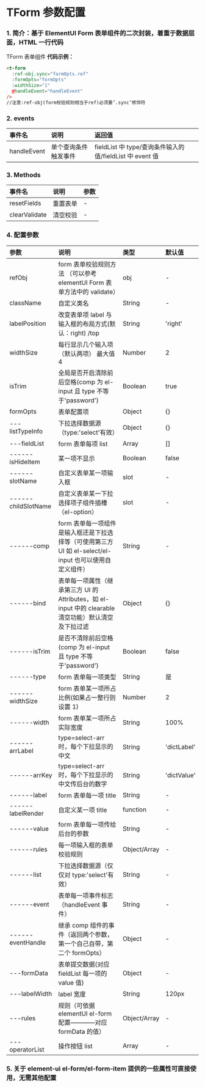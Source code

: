 # TForm 参数配置

### 1. 简介：基于 ElementUI Form 表单组件的二次封装，着重于数据层面，HTML 一行代码

TForm 表单组件
**代码示例：**

```html
<t-form
  :ref-obj.sync="formOpts.ref"
  :formOpts="formOpts"
  :widthSize="1"
  @handleEvent="handleEvent"
/>
//注意:ref-obj(form校验规则相当于ref)必须要‘.sync’修饰符
```

### 2. events

| 事件名      | 说明                 | 返回值                                                   |
| :---------- | :------------------- | :------------------------------------------------------- |
| handleEvent | 单个查询条件触发事件 | fieldList 中 type/查询条件输入的值/fieldList 中 event 值 |

### 3. Methods

| 事件名        | 说明     | 参数 |
| :------------ | :------- | :--- |
| resetFields   | 重置表单 | -    |
| clearValidate | 清空校验 | -    |

### 4. 配置参数

| 参数                | 说明                                                                                                    | 类型         | 默认值      |
| :------------------ | :------------------------------------------------------------------------------------------------------ | :----------- | :---------- |
| refObj              | form 表单校验规则方法 （可以参考 elementUI Form 表单方法中的 validate）                                 | obj          | -           |
| className           | 自定义类名                                                                                              | String       | -           |
| labelPosition       | 改变表单项 label 与输入框的布局方式(默认：right) /top                                                   | String       | 'right'     |
| widthSize           | 每行显示几个输入项（默认两项） 最大值 4                                                                 | Number       | 2           |
| isTrim              | 全局是否开启清除前后空格(comp 为 el-input 且 type 不等于'password')                                     | Boolean      | true        |
| formOpts            | 表单配置项                                                                                              | Object       | {}          |
| ---listTypeInfo     | 下拉选择数据源（type:'select'有效）                                                                     | Object       | {}          |
| ---fieldList        | form 表单每项 list                                                                                      | Array        | []          |
| ------isHideItem    | 某一项不显示                                                                                            | Boolean      | false       |
| ------slotName      | 自定义表单某一项输入框                                                                                  | slot         | -           |
| ------childSlotName | 自定义表单某一下拉选择项子组件插槽（el-option）                                                         | slot         | -           |
| ------comp          | form 表单每一项组件是输入框还是下拉选择等（可使用第三方 UI 如 el-select/el-input 也可以使用自定义组件） | String       | -           |
| ------bind          | 表单每一项属性（继承第三方 UI 的 Attributes，如 el-input 中的 clearable 清空功能）默认清空及下拉过滤    | Object       | {}          |
| ------isTrim        | 是否不清除前后空格(comp 为 el-input 且 type 不等于'password')                                           | Boolean      | false       |
| ------type          | form 表单每一项类型                                                                                     | String       | 是          |
| ------widthSize     | form 表单某一项所占比例(如果占一整行则设置 1)                                                           | Number       | 2           |
| ------width         | form 表单某一项所占实际宽度                                                                             | String       | 100%        |
| ------arrLabel      | type=select-arr 时，每个下拉显示的中文                                                                  | String       | 'dictLabel' |
| ------arrKey        | type=select-arr 时，每个下拉显示的中文传后台的数字                                                      | String       | 'dictValue' |
| ------label         | form 表单每一项 title                                                                                   | String       | -           |
| ------labelRender   | 自定义某一项 title                                                                                      | function     | -           |
| ------value         | form 表单每一项传给后台的参数                                                                           | String       | -           |
| ------rules         | 每一项输入框的表单校验规则                                                                              | Object/Array | -           |
| ------list          | 下拉选择数据源（仅仅对 type:'select'有效）                                                              | String       | -           |
| ------event         | 表单每一项事件标志（handleEvent 事件）                                                                  | String       | -           |
| ------eventHandle   | 继承 comp 组件的事件（返回两个参数，第一个自己自带，第二个 formOpts）                                   | Object       | -           |
| ---formData         | 表单提交数据(对应 fieldList 每一项的 value 值)                                                          | Object       | -           |
| ---labelWidth       | label 宽度                                                                                              | String       | 120px       |
| ---rules            | 规则（可依据 elementUI el-form 配置————对应 formData 的值）                                             | Object/Array | -           |
| ---operatorList     | 操作按钮 list                                                                                           | Array        | -           |

### 5. 关于 element-ui el-form/el-form-item 提供的一些属性可直接使用，无需其他配置
